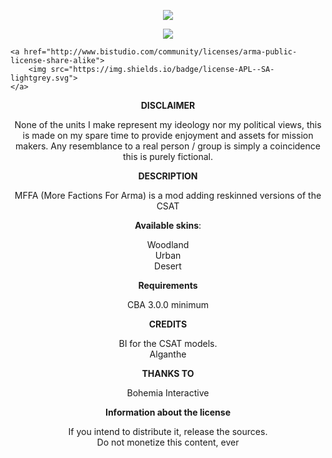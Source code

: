 <p align="center">
    <img src="https://github.com/alganthe/MFFA/raw/master/assets/MFFA_logo.png">
</p>

<p align="center">
    <a href="https://github.com/alganthe/Co-ops-an-arma3-vanilla-mission/releases">
        <img src="https://img.shields.io/github/release/alganthe/MFFA.svg">
    </a>

    <a href="http://www.bistudio.com/community/licenses/arma-public-license-share-alike">
        <img src="https://img.shields.io/badge/license-APL--SA-lightgrey.svg">
    </a>
</p>

<p align="center">
<b>DISCLAIMER</b>
 </p>
 <p align="center">
None of the units I make represent my ideology nor my political views, this is made on my spare time to provide enjoyment and assets for mission makers.
Any resemblance to a real person / group is simply a coincidence this is purely fictional.
</p>
<p align="center">
<b>DESCRIPTION</b>
</p>

<p align="center">
MFFA (More Factions For Arma) is a mod adding reskinned versions of the CSAT</br>
</p>

<p align="center">
<b>Available skins</b>:
</p>

<p align="center">
 Woodland </br>
 Urban </br>
 Desert </br>
</p>

<p align="center">
<b> Requirements </b>
</p>

<p align="center">
CBA 3.0.0 minimum
</p>

<p align="center">
<b>CREDITS</b>
</p><p align="center">
BI for the CSAT models.</br>
Alganthe</br></p>


<p align="center">
<b>THANKS TO</b>
</p><p align="center">
 Bohemia Interactive
</p>

<p align="center">
<b>Information about the license</b>
</p>
<p align="center">
If you intend to distribute it, release the sources.</br>
Do not monetize this content, ever</br>
</p>
